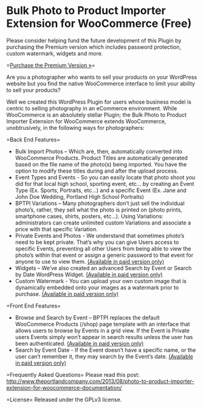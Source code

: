 Bulk Photo to Product Importer Extension for WooCommerce (Free)
===============================================================
Please consider helping fund the future development of this Plugin by purchasing the Premium version which includes password protection, custom watermark, widgets and more.

=[Purchase the Premium Version &#187;](http://www.theportlandcompany.com/shop/custom-web-applications/photo-to-product-importer-wordpress-plugin-for-woocommerce/)=

Are you a photographer who wants to sell your products on your WordPress website but you find the native WooCommerce interface to limit your ability to sell your products?

Well we created this WordPress Plugin for users whose business model is centric to selling photography in an eCommerce environment. While WooCommerce is an absolutely stellar Plugin; the Bulk Photo to Product Importer Extension for WooCommerce extends WooCommerce, unobtrusively, in the following ways for photographers:

=Back End Features=

* Bulk Import Photos – Which are, then, automatically converted into WooCommerce Products. Product Titles are automatically generated based on the file name of the photo(s) being imported. You have the option to modify these titles during and after the upload process.
* Event Types and Events - So you can easily locate that photo shoot you did for that local high school, sporting event, etc… by creating an Event Type (Ex. Sports, Portraits, etc…) and a specific Event (Ex. Jane and John Doe Wedding, Portland High School Portraits)
* BPTPI Variations – Many photographers don’t just sell the individual photo’s, rather, they sell what the photo is printed on (photo prints, smartphone cases, shirts, posters, etc…). Using Variations: administrators can create unlimited custom Variations and associate a price with that specific Variation. 
* Private Events and Photos - We understand that sometimes photo’s need to be kept private. That’s why you can give Users access to specific Events, preventing all other Users from being able to view the photo’s within that event or assign a generic password to that event for anyone to use to view them. [(Available in paid version only)](http://www.theportlandcompany.com/shop/custom-web-applications/photo-to-product-importer-wordpress-plugin-for-woocommerce/)
* Widgets – We’ve also created an advanced Search by Event or Search by Date WordPress Widget. [(Available in paid version only)](http://www.theportlandcompany.com/shop/custom-web-applications/photo-to-product-importer-wordpress-plugin-for-woocommerce/)
* Custom Watermark - You can upload your own custom image that is dynamically embedded onto your images as a watermark prior to purchase. [(Available in paid version only)](http://www.theportlandcompany.com/shop/custom-web-applications/photo-to-product-importer-wordpress-plugin-for-woocommerce/)

=Front End Features=

* Browse and Search by Event – BPTPI replaces the default WooCommerce Products (/shop) page template with an interface that allows users to browse by Events in a grid view. If the Event is Private users Events simply won’t appear in search results unless the user has been authenticated. [(Available in paid version only)](http://www.theportlandcompany.com/shop/custom-web-applications/photo-to-product-importer-wordpress-plugin-for-woocommerce/)
* Search by Event Date - If the Event doesn’t have a specific name, or the user can’t remember it, they may search by the Event’s date. [(Available in paid version only)](http://www.theportlandcompany.com/shop/custom-web-applications/photo-to-product-importer-wordpress-plugin-for-woocommerce/)

=Frequently Asked Questions=
Please read this post: http://www.theportlandcompany.com/2013/08/photo-to-product-importer-extension-for-woocommerce-documentation/

=License=
Released under the GPLv3 license.